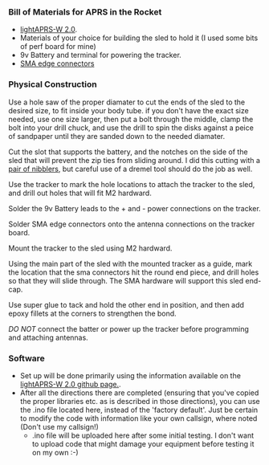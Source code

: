 ### Bill of Materials for APRS in the Rocket
* [lightAPRS-W 2.0](https://www.qrp-labs.com/lightaprsw2.html).
* Materials of your choice for building the sled to hold it (I used some bits of perf board for mine)
* 9v Battery and terminal for powering the tracker.
* [SMA edge connectors](https://amzn.to/3HIC7rE)

### Physical Construction
Use a hole saw of the proper diamater to cut the ends of the sled to the desired size, to fit inside your body tube. if you don't have the exact size needed, use one size larger, then put a bolt through the middle, clamp the bolt into your drill chuck, and use the drill to spin the disks against a peice of sandpaper until they are sanded down to the needed diamater.  
     
Cut the slot that supports the battery, and the notches on the side of the sled that will prevent the zip ties from sliding around. I did this cutting with a [pair of nibblers](https://amzn.to/3xcUHmM), but careful use of a dremel tool should do the job as well.  
     
Use the tracker to mark the hole locations to attach the tracker to the sled, and drill out holes that will fit M2 hardward.
     
Solder the 9v Battery leads to the + and - power connections on the tracker.
     
Solder SMA edge connectors onto the antenna connections on the tracker board.
     
Mount the tracker to the sled using M2 hardward.
     
Using the main part of the sled with the mounted tracker as a guide, mark the location that the sma connectors hit the round end piece, and drill holes so that they will slide through.  The SMA hardware will support this sled end-cap.
     
Use super glue to tack and hold the other end in position, and then add epoxy fillets at the corners to strengthen the bond.
     
*DO NOT* connect the batter or power up the tracker before programming and attaching antennas.

### Software
* Set up will be done primarily using the information available on the [lightAPRS-W 2.0 github page.](https://github.com/lightaprs/LightAPRS-W-2.0).
* After all the directions there are completed (ensuring that you've copied the proper libraries etc. as is described in those directions), you can use the .ino file located here, instead of the 'factory default'.  Just be certain to modify the code with information like your own callsign, where noted (Don't use my callsign!)
     * .ino file will be uploaded here after some initial testing.   I don't want to upload code that might damage your equipment before testing it on my own :-)
